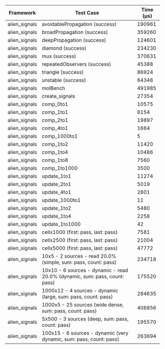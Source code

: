 | Framework | Test Case | Time (μs) |
| --- | --- | --- |
| alien_signals | avoidablePropagation (success) | 190961 |
| alien_signals | broadPropagation (success) | 359260 |
| alien_signals | deepPropagation (success) | 124601 |
| alien_signals | diamond (success) | 234230 |
| alien_signals | mux (success) | 370631 |
| alien_signals | repeatedObservers (success) | 45388 |
| alien_signals | triangle (success) | 86924 |
| alien_signals | unstable (success) | 64348 |
| alien_signals | molBench | 491985 |
| alien_signals | create_signals | 27354 |
| alien_signals | comp_0to1 | 10575 |
| alien_signals | comp_1to1 | 8154 |
| alien_signals | comp_2to1 | 19897 |
| alien_signals | comp_4to1 | 1664 |
| alien_signals | comp_1000to1 | 5 |
| alien_signals | comp_1to2 | 11420 |
| alien_signals | comp_1to4 | 10486 |
| alien_signals | comp_1to8 | 7560 |
| alien_signals | comp_1to1000 | 3500 |
| alien_signals | update_1to1 | 11274 |
| alien_signals | update_2to1 | 5019 |
| alien_signals | update_4to1 | 2801 |
| alien_signals | update_1000to1 | 11 |
| alien_signals | update_1to2 | 5480 |
| alien_signals | update_1to4 | 2258 |
| alien_signals | update_1to1000 | 42 |
| alien_signals | cellx1000 (first: pass, last: pass) | 7581 |
| alien_signals | cellx2500 (first: pass, last: pass) | 21004 |
| alien_signals | cellx5000 (first: pass, last: pass) | 47772 |
| alien_signals | 10x5 - 2 sources - read 20.0% (simple, sum: pass, count: pass) | 234718 |
| alien_signals | 10x10 - 6 sources - dynamic - read 20.0% (dynamic, sum: pass, count: pass) | 175520 |
| alien_signals | 1000x12 - 4 sources - dynamic (large, sum: pass, count: pass) | 284635 |
| alien_signals | 1000x5 - 25 sources (wide dense, sum: pass, count: pass) | 406856 |
| alien_signals | 5x500 - 3 sources (deep, sum: pass, count: pass) | 195570 |
| alien_signals | 100x15 - 6 sources - dynamic (very dynamic, sum: pass, count: pass) | 263694 |
